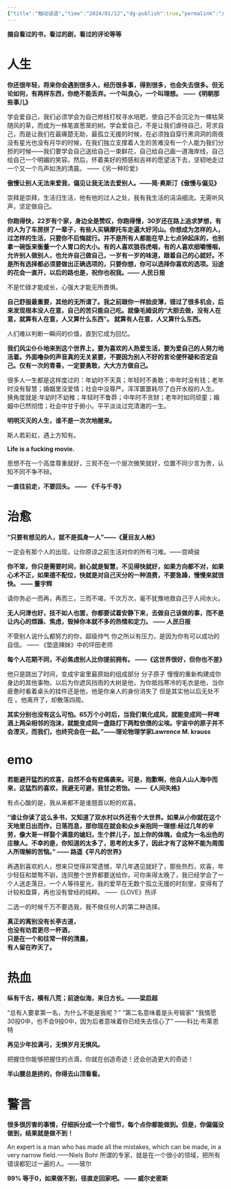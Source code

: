 ```yaml
---
{"title":"触动话语","time":"2024/01/12","dg-publish":true,"permalink":"///","dgPassFrontmatter":true}
---
```


**摘自看过的书，看过的剧，看过的评论等等**
# 人生
**你还很年轻，将来你会遇到很多人，经历很多事，得到很多，也会失去很多。但无论如何，有两样东西，你绝不能丢弃。一个叫良心，一个叫理想。**
**——《明朝那些事儿》**

学会爱自己，我们必须学会为自己修枝打杈寻水培肥，使自己不会沉沦为一棵枯荣随风的草，而成为一株笔直葱茏的树。学会爱自己，不是让我们虐待自己，苛求自己，而是让我们在最痛楚无助，最孤立无援的时候，在必须独自穿行黑洞洞的雨夜没有星光也没有月华的时候，在我们独立支撑着人生的苦难没有一个人能为我们分担的时候——我们要学会自己送给自己一束鲜花，自己给自己画一道海岸线，自己给自己一个明媚的笑容。然后，怀着美好的预感和吉祥的愿望活下去，坚韧地走过一个又一个鸟声如洗的清晨。                             ——《另一种珍爱》

**傲慢让别人无法来爱我，偏见让我无法去爱别人。——简·奥斯汀《傲慢与偏见》**

崇拜是崇拜，生活归生活，他有他的过人之处，我有我生活的涓涓细流。无需听风声，坚定做自己。

**你跑得快，22岁有个家，身边全是赞叹，你跑得慢，30岁还在路上追求梦想，有的人为了车房拼了一辈子，有些人买辆摩托车走遍大好河山。你想成为怎样的人，过怎样的生活，只要你不后悔就行。并不是所有人都能在早上七点钟起床的，也别拿一碗饭来衡量一个人胃口的大小。有的人喜欢狼吞虎咽，有的人喜欢细嚼慢咽，允许别人做别人，也允许自己做自己，一岁有一岁的味道，跟着自己的心就好。不是所有选择都必须要做出正确选项的，只要你想，你可以选择你喜欢的选项。沿途的花会一直开，以后的路也是，祝你也祝我。—— 人民日报**

不是忙碌才能成长，心强大才能无所畏惧。

**自己舒服最重要，其他的无所谓了。我之前跟你一样脸皮薄，错过了很多机会，后来发现根本没人在意，自己的苦只能自己吃。就像毛姆说的“大胆去做，没有人在意，就算有人在意，人又算什么东西”。 就算有人在意，人又算什么东西。**

人们难以判断一瞬间的价值，直到它成为回忆。

**我们风尘仆仆地来到这个世界上，要为喜欢的人热爱生活，要为爱自己的人努力地活着。外面噜杂的声音真的无关紧要，不要因为别人不好的言论便怀疑和否定自己。仅有一次的青春，一定要勇敢，大大方方做自己。**

很多人一生都是这样度过的：年幼时不天真；年轻时不勇敢；中年时没有钱；老年时没有智慧；婚姻里没爱情；社会中没尊严。浑浑噩噩耗尽了白开水般的人生。
换角度就是:年幼时不幼稚；年轻时不鲁莽；中年时不贪财；老年时如同顽童；婚姻中已然彻悟；社会中甘于俯小。平平淡淡过完清澈的一生。

**明明灭灭的人生，谁不是一次次地醒来。**

斯人若彩虹，遇上方知有。

**Life is a fucking movie.**

思想不在一个高度尊重就好，三观不在一个层次微笑就好，位置不同少言为贵，认知不同不争不辩。

**一直往前走，不要回头。 —— 《千与千寻》**

# 治愈
**“只要有想见的人，就不是孤身一人”——《夏目友人帐》**

一定会有那个人的出现，让你原谅之前生活对你的所有刁难。——宫崎骏

**你不笨，你只是需要时间，耐心就是智慧，不见得快就好，如果方向都不对，如果心术不正，如果德不配位，快就是对自己天分的一种浪费，不要急躁，慢慢来就很快。 —— 董宇辉**

请你务必一而再，再而三，三而不竭，千次万次，毫不犹豫地救自己于人间水火。

**无人问津也好，技不如人也罢，你都要试着安静下来，去做自己该做的事，而不是让内心的烦躁、焦虑，毁掉你本就不多的热情和定力。 —— 人民日报**

不管别人说什么都努力的你，超级帅气
你之所以有压力，是因为你有可以成功的自信。
—— 《垫底辣妹》中的坪田老师

**每个人花期不同，不必焦虑别人比你提前拥有。 ——《这世界很好，但你也不差》**

他只是跳出了时间，变成宇宙里最原始的组成部分 分子原子 慢慢的重新构建成你身边的其他事物。以后为你遮风挡雨的大树是他，为你抵挡寒冷的毛衣是他，当你疲惫时看着桌头的挂件还是他，他是你亲人的身份消失了 但是其实他以后无处不在 。他离开了，却散落四周。

**其实分别也没有这么可怕。65万个小时后，当我们氧化成风，就能变成同一杯啤酒上两朵相邻的泡沫，就能变成同一盏路灯下两粒依偎的尘埃。宇宙中的原子并不会湮灭，而我们，也终究会在一起。”——理论物理学家Lawrence M. krauss**
# emo
**若能避开猛烈的欢喜，自然不会有悲痛袭来。可是，抱歉啊，他自人山人海中而来，这猛烈的喜欢，我避无可避，我甘之若饴。 ——《人间失格》**

有点心酸的是，我从来都不是谁翘首以盼的欢喜。

**“谁让你读了这么多书，又知道了双水村以外还有个大世界。如果从小你就在这个天地里日出而作，日落而息，那你现在就会和众乡亲抱同一理想:经过几年的辛劳，像大哥一样娶个满意的媳妇，生个胖儿子，加上你的体魄，会成为一名出色的庄稼人。不幸的是，你知道的太多了，思考的太多了，因此才有了这种不能为周围人所理解的苦恼。”  —— 路遥《平凡的世界》**

再遇到喜欢的人，想来只觉得非常遗憾，早几年遇见就好了，那些热烈，欢喜，年少轻狂和桀骜不驯，连同整个世界都要送给你，可你来得太晚了，我已经学会了一个人送走落日，一个人等待星光，我的爱早在无数个孤立无援的时刻里，变得有了计较和盘算，再也没有曾经的纯粹。
——《LOVE》热评

二选一的时候千万不要选我，我不做任何人的第二种选择。

**真正的离别没有长亭古道，**  
**也没有劝君更尽一杯酒，**  
**只是在一个和往常一样的清晨，**  
**有人留在昨天了。**


# 热血
**纵有千古，横有八荒；前途似海，来日方长。——梁启超**

“总有人要拿第一名，为什么不能是我呢？” “第二名意味着是头号输家” “我情愿30投0中，也不会9投0中，因为后者意味着你已经失去信心了” ——科比·布莱恩特

**再见少年拉满弓，无惧岁月无惧风。**

把握住你能够把握住的点滴，你就在创造奇迹！还会创造更大的奇迹！

**半山腰总是挤的，你得去山顶看看。**

# 警言
**很多很厉害的事情，仔细拆分成一个个细节，每个点你都能做到。但是，你偏偏没做到，结果就是做不到！**

An expert is a man who has made all the mistakes, which can be made, in a very narrow field.——Niels Bohr
所谓的专家，就是在一个很小的领域，把所有错误都犯过一遍的人。——玻尔

**99% 等于0，如果做不到，径直走回家吧。 —— 威尔史密斯**















